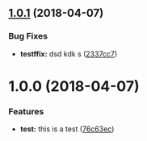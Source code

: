 <a name="1.0.1"></a>
## [1.0.1](https://github.com/NetanelBasal/ng-sem-version/compare/v1.0.0...v1.0.1) (2018-04-07)


### Bug Fixes

* **testffix:** dsd kdk s ([2337cc7](https://github.com/NetanelBasal/ng-sem-version/commit/2337cc7))

<a name="1.0.0"></a>
# 1.0.0 (2018-04-07)


### Features

* **test:** this is a test ([76c63ec](https://github.com/NetanelBasal/ng-sem-version/commit/76c63ec))
